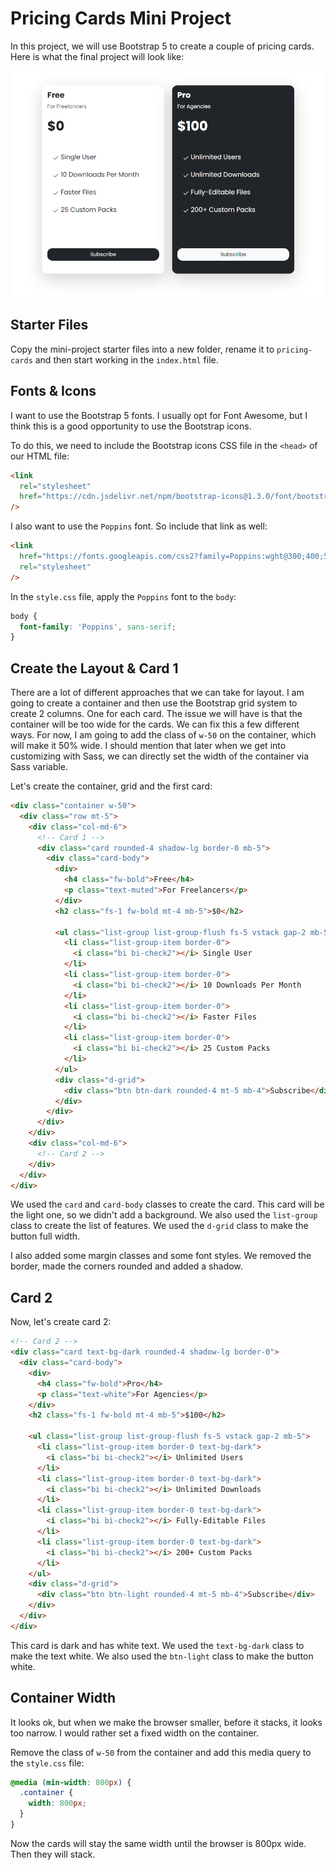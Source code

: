 # Pricing Cards Mini Project

In this project, we will use Bootstrap 5 to create a couple of pricing cards. Here is what the final project will look like:

<img src="./images/pricing-cards.png" width="500" />

## Starter Files

Copy the mini-project starter files into a new folder, rename it to `pricing-cards` and then start working in the `index.html` file.

## Fonts & Icons

I want to use the Bootstrap 5 fonts. I usually opt for Font Awesome, but I think this is a good opportunity to use the Bootstrap icons.

To do this, we need to include the Bootstrap icons CSS file in the `<head>` of our HTML file:

```html
<link
  rel="stylesheet"
  href="https://cdn.jsdelivr.net/npm/bootstrap-icons@1.3.0/font/bootstrap-icons.css"
/>
```

I also want to use the `Poppins` font. So include that link as well:

```html
<link
  href="https://fonts.googleapis.com/css2?family=Poppins:wght@300;400;500;600;700&display=swap"
  rel="stylesheet"
/>
```

In the `style.css` file, apply the `Poppins` font to the `body`:

```css
body {
  font-family: 'Poppins', sans-serif;
}
```

## Create the Layout & Card 1

There are a lot of different approaches that we can take for layout. I am going to create a container and then use the Bootstrap grid system to create 2 columns. One for each card. The issue we will have is that the container will be too wide for the cards. We can fix this a few different ways. For now, I am going to add the class of `w-50` on the container, which will make it 50% wide. I should mention that later when we get into customizing with Sass, we can directly set the width of the container via Sass variable.

Let's create the container, grid and the first card:

```html
<div class="container w-50">
  <div class="row mt-5">
    <div class="col-md-6">
      <!-- Card 1 -->
      <div class="card rounded-4 shadow-lg border-0 mb-5">
        <div class="card-body">
          <div>
            <h4 class="fw-bold">Free</h4>
            <p class="text-muted">For Freelancers</p>
          </div>
          <h2 class="fs-1 fw-bold mt-4 mb-5">$0</h2>

          <ul class="list-group list-group-flush fs-5 vstack gap-2 mb-5">
            <li class="list-group-item border-0">
              <i class="bi bi-check2"></i> Single User
            </li>
            <li class="list-group-item border-0">
              <i class="bi bi-check2"></i> 10 Downloads Per Month
            </li>
            <li class="list-group-item border-0">
              <i class="bi bi-check2"></i> Faster Files
            </li>
            <li class="list-group-item border-0">
              <i class="bi bi-check2"></i> 25 Custom Packs
            </li>
          </ul>
          <div class="d-grid">
            <div class="btn btn-dark rounded-4 mt-5 mb-4">Subscribe</div>
          </div>
        </div>
      </div>
    </div>
    <div class="col-md-6">
      <!-- Card 2 -->
    </div>
  </div>
</div>
```

We used the `card` and `card-body` classes to create the card. This card will be the light one, so we didn't add a background. We also used the `list-group` class to create the list of features. We used the `d-grid` class to make the button full width.

I also added some margin classes and some font styles. We removed the border, made the corners rounded and added a shadow.

## Card 2

Now, let's create card 2:

```html
<!-- Card 2 -->
<div class="card text-bg-dark rounded-4 shadow-lg border-0">
  <div class="card-body">
    <div>
      <h4 class="fw-bold">Pro</h4>
      <p class="text-white">For Agencies</p>
    </div>
    <h2 class="fs-1 fw-bold mt-4 mb-5">$100</h2>

    <ul class="list-group list-group-flush fs-5 vstack gap-2 mb-5">
      <li class="list-group-item border-0 text-bg-dark">
        <i class="bi bi-check2"></i> Unlimited Users
      </li>
      <li class="list-group-item border-0 text-bg-dark">
        <i class="bi bi-check2"></i> Unlimited Downloads
      </li>
      <li class="list-group-item border-0 text-bg-dark">
        <i class="bi bi-check2"></i> Fully-Editable Files
      </li>
      <li class="list-group-item border-0 text-bg-dark">
        <i class="bi bi-check2"></i> 200+ Custom Packs
      </li>
    </ul>
    <div class="d-grid">
      <div class="btn btn-light rounded-4 mt-5 mb-4">Subscribe</div>
    </div>
  </div>
</div>
```

This card is dark and has white text. We used the `text-bg-dark` class to make the text white. We also used the `btn-light` class to make the button white.

## Container Width

It looks ok, but when we make the browser smaller, before it stacks, it looks too narrow. I would rather set a fixed width on the container.

Remove the class of `w-50` from the container and add this media query to the `style.css` file:

```css
@media (min-width: 800px) {
  .container {
    width: 800px;
  }
}
```

Now the cards will stay the same width until the browser is 800px wide. Then they will stack.
